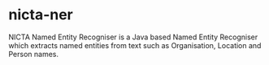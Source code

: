 nicta-ner
=========

NICTA Named Entity Recogniser is a Java based Named Entity Recogniser which extracts named entities from text such as Organisation, Location and Person names.
